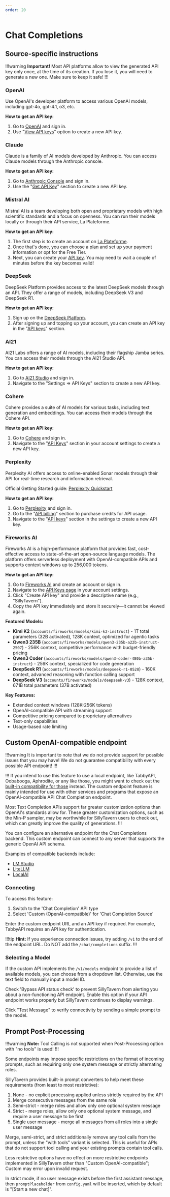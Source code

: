 ```yaml
---
order: 20
---
```

# Chat Completions

## Source-specific instructions

!!!warning **Important!**
Most API platforms allow to view the generated API key only once, at the time of its creation. If you lose it, you will need to generate a new one. Make sure to keep it safe!
!!!

### OpenAI

Use OpenAI's developer platform to access various OpenAI models, including gpt-4o, gpt-4.1, o3, etc.

**How to get an API key:**

1. Go to [OpenAI](https://platform.openai.com/) and sign in.
2. Use "[View API keys](https://platform.openai.com/account/api-keys)" option to create a new API key.

### Claude

Claude is a family of AI models developed by Anthropic. You can access Claude models through the Anthropic console.

**How to get an API key:**

1. Go to [Anthropic Console](https://console.anthropic.com/) and sign in.
2. Use the "[Get API Key](https://console.anthropic.com/settings/keys)" section to create a new API key.

### Mistral AI

Mistral AI is a team developing both open and proprietary models with high scientific standards and a focus on openness. You can run their models locally or through their API service, La Plateforme.

**How to get an API key:**

1. The first step is to create an account on [La Plateforme](https://console.mistral.ai/).
2. Once that's done, you can choose a [plan](https://console.mistral.ai/billing/plans) and set up your payment information or opt for the Free Tier.
3. Next, you can create your [API key](https://console.mistral.ai/api-keys/). You may need to wait a couple of minutes before the key becomes valid!

### DeepSeek

DeepSeek Platform provides access to the latest DeepSeek models through an API. They offer a range of models, including DeepSeek V3 and DeepSeek R1.

**How to get an API key:**

1. Sign up on the [DeepSeek Platform](https://platform.deepseek.com/).
2. After signing up and topping up your account, you can create an API key in the "[API keys](https://platform.deepseek.com/api_keys)" section.

### AI21

AI21 Labs offers a range of AI models, including their flagship Jamba series. You can access their models through the AI21 Studio API.

**How to get an API key:**

1. Go to [AI21 Studio](https://studio.ai21.com/) and sign in.
2. Navigate to the "Settings => API Keys" section to create a new API key.

### Cohere

Cohere provides a suite of AI models for various tasks, including text generation and embeddings. You can access their models through the Cohere API.

**How to get an API key:**

1. Go to [Cohere](https://cohere.com/) and sign in.
2. Navigate to the "[API Keys](https://dashboard.cohere.com/api-keys)" section in your account settings to create a new API key.

### Perplexity

Perplexity AI offers access to online-enabled Sonar models through their API for real-time research and information retrieval.

Official Getting Started guide: [Perplexity Quickstart](https://docs.perplexity.ai/getting-started/quickstart)

**How to get an API key:**

1. Go to [Perplexity](https://perplexity.ai/) and sign in.
2. Go to the "[API billing](https://www.perplexity.ai/account/api/billing)" section to purchase credits for API usage.
3. Navigate to the "[API keys](https://www.perplexity.ai/account/api/keys)" section in the settings to create a new API key.

### Fireworks AI

Fireworks AI is a high-performance platform that provides fast, cost-effective access to state-of-the-art open-source language models. The platform offers serverless deployment with OpenAI-compatible APIs and supports context windows up to 256,000 tokens.

**How to get an API key:**

1. Go to [Fireworks AI](https://fireworks.ai/) and create an account or sign in.
2. Navigate to the [API Keys page](https://app.fireworks.ai/settings/users/api-keys) in your account settings.
3. Click "Create API key" and provide a descriptive name (e.g., "SillyTavern").
4. Copy the API key immediately and store it securely—it cannot be viewed again.

**Featured Models:**

* **Kimi K2** (`accounts/fireworks/models/kimi-k2-instruct`) - 1T total parameters (32B activated), 128K context, optimized for agentic tasks
* **Qwen3 235B** (`accounts/fireworks/models/qwen3-235b-a22b-instruct-2507`) - 256K context, competitive performance with budget-friendly pricing
* **Qwen3 Coder** (`accounts/fireworks/models/qwen3-coder-480b-a35b-instruct`) - 256K context, specialized for code generation
* **DeepSeek R1** (`accounts/fireworks/models/deepseek-r1-0528`) - 160K context, advanced reasoning with function calling support
* **DeepSeek V3** (`accounts/fireworks/models/deepseek-v3`) - 128K context, 671B total parameters (37B activated)

**Key Features:**
* Extended context windows (128K-256K tokens)
* OpenAI-compatible API with streaming support
* Competitive pricing compared to proprietary alternatives
* Text-only capabilities
* Usage-based rate limiting

## Custom OpenAI-compatible endpoint

!!!warning
It is important to note that we do not provide support for possible issues that you may have!
We do not guarantee compatibility with every possible API endpoint!
!!!

!!!
If you intend to use this feature to use a local endpoint, like TabbyAPI, Oobabooga, Aphrodite, or any like those, you might want to check out the [built-in compatibility for those](/Usage/API_Connections/index.md) instead. The custom endpoint feature is mainly intended for use with other services and programs that expose an OpenAI-compatible API Chat Completion endpoint.

Most Text Completion APIs support far greater customization options than OpenAI's standards allow for. These greater customization options, such as the Min-P sampler, may be worthwhile for SillyTavern users to check out, which can greatly improve the quality of generations.
!!!

You can configure an alternative endpoint for the Chat Completions backend. This custom endpoint can connect to any server that supports the generic OpenAI API schema.

Examples of compatible backends include:

* [LM Studio](https://lmstudio.ai/)
* [LiteLLM](https://www.litellm.ai/)
* [LocalAI](https://localai.io/)

### Connecting

To access this feature:

1. Switch to the 'Chat Completion' API type
2. Select 'Custom (OpenAI-compatible)' for 'Chat Completion Source'

Enter the custom endpoint URL and an API key if required. For example, TabbyAPI requires an API key for authentication.

!!!tip
**Hint:** If you experience connection issues, try adding `/v1` to the end of the endpoint URL. Do NOT add the `/chat/completions` suffix.
!!!

### Selecting a Model

If the custom API implements the `/v1/models` endpoint to provide a list of available models, you can choose from a dropdown list. Otherwise, use the text field to manually input a model ID.

Check 'Bypass API status check' to prevent SillyTavern from alerting you about a non-functioning API endpoint. Enable this option if your API endpoint works properly but SillyTavern continues to display warnings.

Click "Test Message" to verify connectivity by sending a simple prompt to the model.

## Prompt Post-Processing

!!!warning
**Note:** Tool Calling is not supported when Post-Processing option with "no tools" is used!
!!!

Some endpoints may impose specific restrictions on the format of incoming prompts, such as requiring only one system message or strictly alternating roles.

SillyTavern provides built-in prompt converters to help meet these requirements (from least to most restrictive):

1. None - no explicit processing applied unless strictly required by the API
2. Merge consecutive messages from the same role
3. Semi-strict - merge roles and allow only one optional system message
4. Strict - merge roles, allow only one optional system message, and require a user message to be first
5. Single user message - merge all messages from all roles into a single user message

Merge, semi-strict, and strict additionally remove any tool calls from the prompt, unless the "with tools" variant is selected. This is useful for APIs that do not support tool calling and your existing prompts contain tool calls.

Less restrictive options have no effect on more restrictive endpoints implemented in SillyTavern other than "Custom OpenAI-compatible"; Custom may error upon invalid request.

In strict mode, if no user message exists before the first assistant message, then `promptPlaceholder` from `config.yaml` will be inserted, which by default is "\[Start a new chat]".
